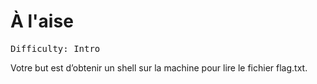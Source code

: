 # À l'aise

<pre>
Difficulty: Intro
</pre>


Votre but est d’obtenir un shell sur la machine pour lire le fichier flag.txt.